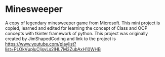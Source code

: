 # Minesweeper
A copy of legendary minesweeper game from Microsoft.
This mini project is copied, learned and edited for learning the concept of Class and OOP concepts with tkinter framework of python.
This project was originally created by JimShapedCoding and link to the project is 
https://www.youtube.com/playlist?list=PLOkVupluCIjsyLs2lHL7M3ZubAxH10WHB

